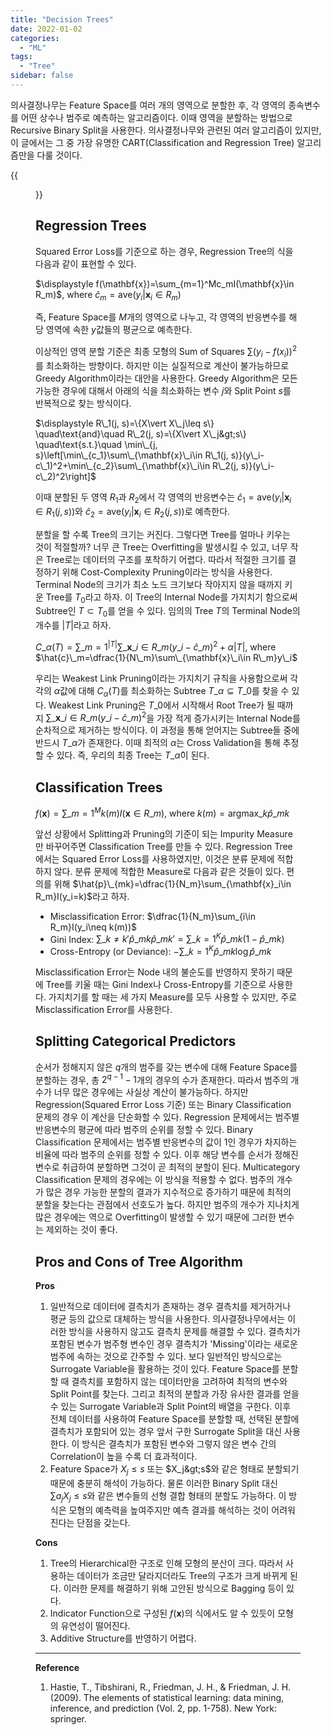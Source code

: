 ```yaml
---
title: "Decision Trees"
date: 2022-01-02
categories:
  - "ML"
tags:
  - "Tree"
sidebar: false
---
```


의사결정나무는 Feature Space를 여러 개의 영역으로 분할한 후, 각 영역의 종속변수를 어떤 상수나 범주로 예측하는 알고리즘이다. 이때 영역을 분할하는 방법으로 Recursive Binary Split을 사용한다. 의사결정나무와 관련된 여러 알고리즘이 있지만, 이 글에서는 그 중 가장 유명한 CART(Classification and Regression Tree) 알고리즘만을 다룰 것이다.

{{<figure src="/ml/dt1.png" width="300">}}

## Regression Trees

Squared Error Loss를 기준으로 하는 경우, Regression Tree의 식을 다음과 같이 표현할 수 있다.

$\displaystyle f(\mathbf{x})=\sum_{m=1}^Mc_mI(\mathbf{x}\in R_m)$, where $\hat{c}_m=\text{ave}(y_i\vert\mathbf{x}_i\in R_m)$

즉, Feature Space를 $M$개의 영역으로 나누고, 각 영역의 반응변수를 해당 영역에 속한 $y$값들의 평균으로 예측한다.

이상적인 영역 분할 기준은 최종 모형의 Sum of Squares $\sum(y_i-f(x_i))^2$를 최소화하는 방향이다. 하지만 이는 실질적으로 계산이 불가능하므로 Greedy Algorithm이라는 대안을 사용한다. Greedy Algorithm은 모든 가능한 경우에 대해서 아래의 식을 최소화하는 변수 $j$와 Split Point $s$를 반복적으로 찾는 방식이다.

$\displaystyle R\_1(j, s)=\{X\vert X\_j\leq s\} \quad\text{and}\quad R\_2(j, s)=\{X\vert X\_j&gt;s\} \quad\text{s.t.}\quad \min\_{j, s}\left[\min\_{c_1}\sum\_{\mathbf{x}\_i\in R\_1(j, s)}(y\_i-c\_1)^2+\min\_{c_2}\sum\_{\mathbf{x}\_i\in R\_2(j, s)}(y\_i-c\_2)^2\right]$

이때 분할된 두 영역 $R_1$과 $R_2$에서 각 영역의 반응변수는 $\hat{c}_1=\text{ave}(y_i\vert \mathbf{x}_i\in R_1(j, s))$와 $\hat{c}_2=\text{ave}(y_i\vert \mathbf{x}_i\in R_2(j, s))$로 예측한다.

분할을 할 수록 Tree의 크기는 커진다. 그렇다면 Tree를 얼마나 키우는 것이 적절할까? 너무 큰 Tree는 Overfitting을 발생시킬 수 있고, 너무 작은 Tree로는 데이터의 구조를 포착하기 어렵다. 따라서 적절한 크기를 결정하기 위해 Cost-Complexity Pruning이라는 방식을 사용한다. Terminal Node의 크기가 최소 노드 크기보다 작아지지 않을 때까지 키운 Tree를 $T_0$라고 하자. 이 Tree의 Internal Node를 가지치기 함으로써 Subtree인 $T\subset T_0$를 얻을 수 있다. 임의의 Tree $T$의 Terminal Node의 개수를 $\vert T\vert$라고 하자.

$\displaystyle C\_\alpha(T)=\sum\_{m=1}^{\vert T\vert}\sum\_{\mathbf{x}\_i\in R\_m}(y\_i-\hat{c}\_m)^2+\alpha\vert T\vert$, where $\hat{c}\_m=\dfrac{1}{N\_m}\sum\_{\mathbf{x}\_i\in R\_m}y\_i$

우리는 Weakest Link Pruning이라는 가지치기 규칙을 사용함으로써 각각의 $\alpha$값에 대해 $C_\alpha(T)$를 최소화하는 Subtree $T\_\alpha\subseteq T\_0$를 찾을 수 있다. Weakest Link Pruning은 $T\_0$에서 시작해서 Root Tree가 될 때까지 $\sum\_{\mathbf{x}\_i\in R\_m}(y\_i-\hat{c}\_m)^2$을 가장 적게 증가시키는 Internal Node를 순차적으로 제거하는 방식이다. 이 과정을 통해 얻어지는 Subtree들 중에 반드시 $T\_\alpha$가 존재한다. 이때 최적의 $\alpha$는 Cross Validation을 통해 추정할 수 있다. 즉, 우리의 최종 Tree는 $T\_{\hat{\alpha}}$이 된다.

## Classification Trees

$\displaystyle f(\mathbf{x})=\sum\_{m=1}^Mk(m)I(\mathbf{x}\in R\_m)$, where $k(m)=\text{argmax}\_k\hat{p}\_{mk}$

앞선 상황에서 Splitting과 Pruning의 기준이 되는 Impurity Measure만 바꾸어주면 Classification Tree를 만들 수 있다. Regression Tree에서는 Squared Error Loss를 사용하였지만, 이것은 분류 문제에 적합하지 않다. 분류 문제에 적합한 Measure로 다음과 같은 것들이 있다. 편의를 위해 $\hat{p}\_{mk}=\dfrac{1}{N_m}\sum_{\mathbf{x}_i\in R_m}I(y_i=k)$라고 하자.

- Misclassification Error: $\dfrac{1}{N_m}\sum_{i\in R_m}I(y_i\neq k(m))$
- Gini Index: $\sum\_{k\neq k'}\hat{p}\_{mk}\hat{p}\_{mk'}=\sum\_{k=1}^K\hat{p}\_{mk}(1-\hat{p}\_{mk})$
- Cross-Entropy (or Deviance): $-\sum\_{k=1}^K\hat{p}\_{mk}\log{\hat{p}\_{mk}}$

Misclassification Error는 Node 내의 불순도를 반영하지 못하기 때문에 Tree를 키울 때는 Gini Index나 Cross-Entropy를 기준으로 사용한다. 가지치기를 할 때는 세 가지 Measure를 모두 사용할 수 있지만, 주로 Misclassification Error를 사용한다.

## Splitting Categorical Predictors

순서가 정해지지 않은 $q$개의 범주를 갖는 변수에 대해 Feature Space를 분할하는 경우, 총 $2^{q-1}-1$개의 경우의 수가 존재한다. 따라서 범주의 개수가 너무 많은 경우에는 사실상 계산이 불가능하다. 하지만 Regression(Squared Error Loss 기준) 또는 Binary Classification 문제의 경우 이 계산을 단순화할 수 있다. Regression 문제에서는 범주별 반응변수의 평균에 따라 범주의 순위를 정할 수 있다. Binary Classification 문제에서는 범주별 반응변수의 값이 $1$인 경우가 차지하는 비율에 따라 범주의 순위를 정할 수 있다. 이후 해당 변수를 순서가 정해진 변수로 취급하여 분할하면 그것이 곧 최적의 분할이 된다. Multicategory Classification 문제의 경우에는 이 방식을 적용할 수 없다. 범주의 개수가 많은 경우 가능한 분할의 결과가 지수적으로 증가하기 때문에 최적의 분할을 찾는다는 관점에서 선호도가 높다. 하지만 범주의 개수가 지나치게 많은 경우에는 역으로 Overfitting이 발생할 수 있기 때문에 그러한 변수는 제외하는 것이 좋다.

## Pros and Cons of Tree Algorithm

**Pros**

1. 일반적으로 데이터에 결측치가 존재하는 경우 결측치를 제거하거나 평균 등의 값으로 대체하는 방식을 사용한다. 의사결정나무에서는 이러한 방식을 사용하지 않고도 결측치 문제를 해결할 수 있다. 결측치가 포함된 변수가 범주형 변수인 경우 결측치가 'Missing'이라는 새로운 범주에 속하는 것으로 간주할 수 있다. 보다 일반적인 방식으로는 Surrogate Variable을 활용하는 것이 있다. Feature Space를 분할할 때 결측치를 포함하지 않는 데이터만을 고려하여 최적의 변수와 Split Point를 찾는다. 그리고 최적의 분할과 가장 유사한 결과를 얻을 수 있는 Surrogate Variable과 Split Point의 배열을 구한다. 이후 전체 데이터를 사용하여 Feature Space를 분할할 때, 선택된 분할에 결측치가 포함되어 있는 경우 앞서 구한 Surrogate Split을 대신 사용한다. 이 방식은 결측치가 포함된 변수와 그렇지 않은 변수 간의 Correlation이 높을 수록 더 효과적이다.
2. Feature Space가 $X_j≤s$ 또는 $X_j&gt;s$와 같은 형태로 분할되기 때문에 충분히 해석이 가능하다. 물론 이러한 Binary Split 대신 $\sum a_jX_j≤s$와 같은 변수들의 선형 결합 형태의 분할도 가능하다. 이 방식은 모형의 예측력을 높여주지만 예측 결과를 해석하는 것이 어려워진다는 단점을 갖는다.

**Cons**

1. Tree의 Hierarchical한 구조로 인해 모형의 분산이 크다. 따라서 사용하는 데이터가 조금만 달라지더라도 Tree의 구조가 크게 바뀌게 된다. 이러한 문제를 해결하기 위해 고안된 방식으로 Bagging 등이 있다.
2. Indicator Function으로 구성된 $f(\mathbf{x})$의 식에서도 알 수 있듯이 모형의 유연성이 떨어진다.
3. Additive Structure를 반영하기 어렵다.

---

**Reference**

1. Hastie, T., Tibshirani, R., Friedman, J. H., & Friedman, J. H. (2009). The elements of statistical learning: data mining, inference, and prediction (Vol. 2, pp. 1-758). New York: springer.
